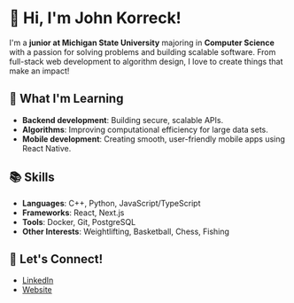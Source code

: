 # 👋 Hi, I'm John Korreck!

I'm a **junior at Michigan State University** majoring in **Computer Science** with a passion for solving problems and building scalable software. From full-stack web development to algorithm design, I love to create things that make an impact!

## 🌱 What I'm Learning
- **Backend development**: Building secure, scalable APIs.
- **Algorithms**: Improving computational efficiency for large data sets.
- **Mobile development**: Creating smooth, user-friendly mobile apps using React Native.

## 📚 Skills
- **Languages**: C++, Python, JavaScript/TypeScript
- **Frameworks**: React, Next.js
- **Tools**: Docker, Git, PostgreSQL
- **Other Interests**: Weightlifting, Basketball, Chess, Fishing

## 🚀 Let's Connect!
- [LinkedIn](https://www.linkedin.com/in/johnkorreck)  
- [Website](https://johnkorreck.netlify.app)


<!---
JohnKorreckk/JohnKorreckk is a ✨ special ✨ repository because its `README.md` (this file) appears on your GitHub profile.
You can click the Preview link to take a look at your changes.
--->
